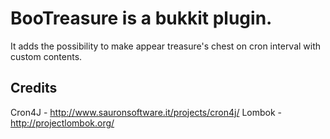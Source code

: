 BooTreasure is a bukkit plugin.
=============

It adds the possibility to make appear treasure's chest on cron interval with custom contents.

Credits
-------------
Cron4J - http://www.sauronsoftware.it/projects/cron4j/
Lombok - http://projectlombok.org/
